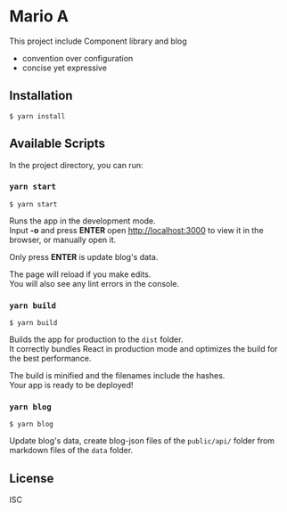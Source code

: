 # Mario A

This project include Component library and blog

- convention over configuration
- concise yet expressive

## Installation

```
$ yarn install
```

## Available Scripts

In the project directory, you can run:

### `yarn start`

```
$ yarn start
```

Runs the app in the development mode.\
Input **-o** and press **ENTER** open [http://localhost:3000](http://localhost:3000) to view it in the browser, or manually open it.

Only press **ENTER** is update blog's data.

The page will reload if you make edits.\
You will also see any lint errors in the console.

### `yarn build`

```
$ yarn build
```

Builds the app for production to the `dist` folder.\
It correctly bundles React in production mode and optimizes the build for the best performance.

The build is minified and the filenames include the hashes.\
Your app is ready to be deployed!

### `yarn blog`

```
$ yarn blog
```

Update blog's data, create blog-json files of the `public/api/` folder from markdown files of the `data` folder.

## License

ISC
